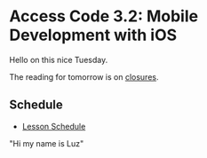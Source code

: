 # Access Code 3.2: Mobile Development with iOS

Hello on this nice Tuesday.

The reading for tomorrow is on [closures](/lessons/closures-one).

## Schedule

- [Lesson Schedule](schedule.md)

"Hi my name is Luz"

